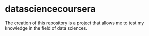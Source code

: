 # datasciencecoursera
The creation of this repository is a project that allows me to test my knowledge in the field of data sciences.

